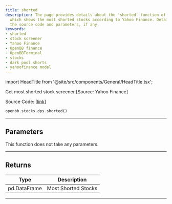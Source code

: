 ```yaml
---
title: shorted
description: The page provides details about the 'shorted' function of OpenBBTerminal
  which shows the most shorted stocks according to Yahoo Finance. Details include
  the source code and parameters, if any.
keywords:
- shorted
- stock screener
- Yahoo Finance
- OpenBB finance
- OpenBBTerminal
- stocks
- dark pool shorts
- yahoofinance model
---
```


import HeadTitle from '@site/src/components/General/HeadTitle.tsx';

<HeadTitle title="shorted - Dps - Stocks - Reference | OpenBB SDK Docs" />

Get most shorted stock screener [Source: Yahoo Finance]

Source Code: [[link](https://github.com/OpenBB-finance/OpenBBTerminal/tree/main/openbb_terminal/stocks/dark_pool_shorts/yahoofinance_model.py#L16)]

```python
openbb.stocks.dps.shorted()
```

---

## Parameters

This function does not take any parameters.

---

## Returns

| Type | Description |
| ---- | ----------- |
| pd.DataFrame | Most Shorted Stocks |
---
